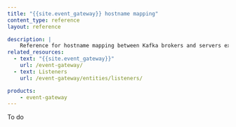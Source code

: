 ```yaml
---
title: "{{site.event_gateway}} hostname mapping"
content_type: reference
layout: reference

description: |
    Reference for hostname mapping between Kafka brokers and servers exposed through {{site.event_gateway_short}}.
related_resources:
  - text: "{{site.event_gateway}}"
    url: /event-gateway/
  - text: Listeners
    url: /event-gateway/entities/listeners/

products:
    - event-gateway
---
```

To do
